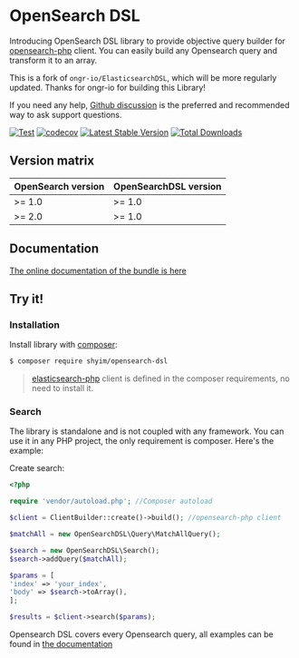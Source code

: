 # OpenSearch DSL

Introducing OpenSearch DSL library to provide objective query builder for [opensearch-php](https://github.com/opensearch-project/opensearch-php) client. You can easily build any Opensearch query and transform it to an array.

This is a fork of `ongr-io/ElasticsearchDSL`, which will be more regularly updated. Thanks for ongr-io for building this Library!

If you need any help, [Github discussion](https://github.com/shyim/opensearch-dsl/discussions)
is the preferred and recommended way to ask support questions.

[![Test](https://github.com/shyim/opensearch-dsl/actions/workflows/test.yml/badge.svg)](https://github.com/shyim/opensearch-dsl/actions/workflows/test.yml)
[![codecov](https://codecov.io/gh/shyim/opensearch-dsl/branch/7.2/graph/badge.svg)](https://codecov.io/gh/shyim/opensearch-dsl)
[![Latest Stable Version](https://poser.pugx.org/shyim/opensearch-dsl/v/stable)](https://packagist.org/packages/shyim/opensearch-dsl)
[![Total Downloads](https://poser.pugx.org/shyim/opensearch-dsl/downloads)](https://packagist.org/packages/shyim/opensearch-dsl)


## Version matrix

| OpenSearch version | OpenSearchDSL version |
|--------------------|-----------------------|
| >= 1.0             | >= 1.0                |
| >= 2.0             | >= 1.0                |

## Documentation

[The online documentation of the bundle is here](docs/index.md)

## Try it!

### Installation

Install library with [composer](https://getcomposer.org):

```bash
$ composer require shyim/opensearch-dsl
```

> [elasticsearch-php](https://github.com/elastic/elasticsearch-php) client is defined in the composer requirements, no need to install it.

### Search

The library is standalone and is not coupled with any framework. You can use it in any PHP project, the only requirement is composer.  Here's the example:

Create search:

```php
<?php

require 'vendor/autoload.php'; //Composer autoload

$client = ClientBuilder::create()->build(); //opensearch-php client

$matchAll = new OpenSearchDSL\Query\MatchAllQuery();

$search = new OpenSearchDSL\Search();
$search->addQuery($matchAll);

$params = [
'index' => 'your_index',
'body' => $search->toArray(),
];

$results = $client->search($params);
```

Opensearch DSL covers every Opensearch query, all examples can be found in [the documentation](docs/index.md)
